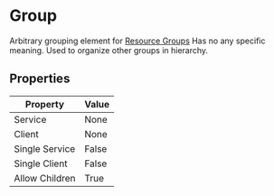 # Group

Arbitrary grouping element for [Resource Groups](../../reference/concepts/resource-group/index.md)
Has no any specific meaning. Used to organize other groups in hierarchy.

## Properties

| Property       | Value |
| -------------- | ----- |
| Service        | None  |
| Client         | None  |
| Single Service | False |
| Single Client  | False |
| Allow Children | True  |
